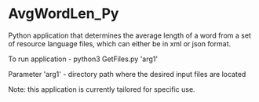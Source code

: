 # AvgWordLen_Py
Python application that determines the average length of a word from a set of resource language files, which can either be in xml or json format.

To run application - python3 GetFiles.py 'arg1'

Parameter 'arg1' - directory path where the desired input files are located

Note: this application is currently tailored for specific use.
